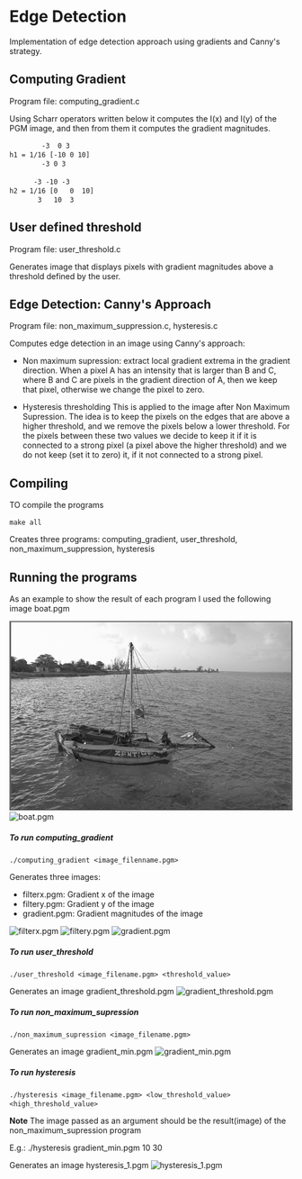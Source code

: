 # Edge Detection
Implementation of edge detection approach using gradients and Canny's strategy.

## Computing Gradient

Program file: computing_gradient.c

Using Scharr operators written below it computes the I(x) and I(y) of the PGM image, and then from them it computes the gradient magnitudes.

```
 	    -3  0 3
h1 = 1/16 [-10 0 10]
	    -3 0 3

 	  -3 -10 -3
h2 = 1/16 [0   0  10]
	   3   10  3
```

## User defined threshold

Program file: user_threshold.c

Generates image that displays pixels with gradient magnitudes above a threshold defined by the user.


## Edge Detection: Canny's Approach

Program file: non_maximum_suppression.c, hysteresis.c

Computes edge detection in an image using Canny's approach:
* Non maximum supression: extract local gradient extrema in the gradient direction. 
When a pixel A has an intensity that is larger than B and C, where B and C are pixels in the gradient direction of A, then we keep that pixel, otherwise we change the pixel to zero.

* Hysteresis thresholding
This is applied to the image after Non Maximum Supression. The idea is to keep the pixels on the edges that are above a higher threshold, and we remove the pixels below a lower threshold. For the pixels between these two values we decide to keep it if it is connected to a strong pixel (a pixel above the higher threshold) and we  do not keep (set it to zero) it, if it not connected to a strong pixel.


## Compiling
TO compile the programs
```
make all
```
Creates three programs: computing_gradient, user_threshold, non_maximum_suppression, hysteresis 

## Running the programs
As an example to show the result of each program I used the following image boat.pgm


![boat1.pgm](https://github.com/mirjetash/visual_computing/blob/master/edge_detection/Results/boat.png?raw=true)
![boat.pgm](https://github.com/mirjetash/visual_computing/blob/master/edge_detection/boat.pgm?raw=true)


##### To run computing_gradient
```
./computing_gradient <image_filenname.pgm>
```
Generates three images:
 * filterx.pgm: Gradient x of the image
 * filtery.pgm: Gradient y of the image
 * gradient.pgm: Gradient magnitudes of the image

![filterx.pgm](https://github.com/mirjetash/visual_computing/blob/master/edge_detection/filterx.pgm?raw=true)
![filtery.pgm](https://github.com/mirjetash/visual_computing/blob/master/edge_detection/filtery.pgm?raw=true)
![gradient.pgm](https://github.com/mirjetash/visual_computing/blob/master/edge_detection/gradient.pgm?raw=true)

##### To run user_threshold
```
./user_threshold <image_filename.pgm> <threshold_value>
```
Generates an image gradient_threshold.pgm
![gradient_threshold.pgm](https://github.com/mirjetash/visual_computing/blob/master/edge_detection/gradient_threshold.pgm?raw=true)

##### To run non_maximum_supression
```
./non_maximum_supression <image_filename.pgm> 
```
Generates an image gradient_min.pgm
![gradient_min.pgm](https://github.com/mirjetash/visual_computing/blob/master/edge_detection/gradient_min.pgm?raw=true)

##### To run hysteresis
```
./hysteresis <image_filename.pgm> <low_threshold_value> <high_threshold_value>
```
**Note** The image passed as an argument should be the result(image) of the non_maximum_supression program

E.g.:   ./hysteresis gradient_min.pgm 10 30

Generates  an image hysteresis_1.pgm
![hysteresis_1.pgm](https://github.com/mirjetash/visual_computing/blob/master/edge_detection/hysteresis_1.pgm?raw=true)

